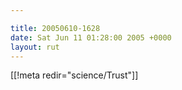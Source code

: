 ```yaml
---

title: 20050610-1628
date: Sat Jun 11 01:28:00 2005 +0000
layout: rut
---
```


[[!meta redir="science/Trust"]]
